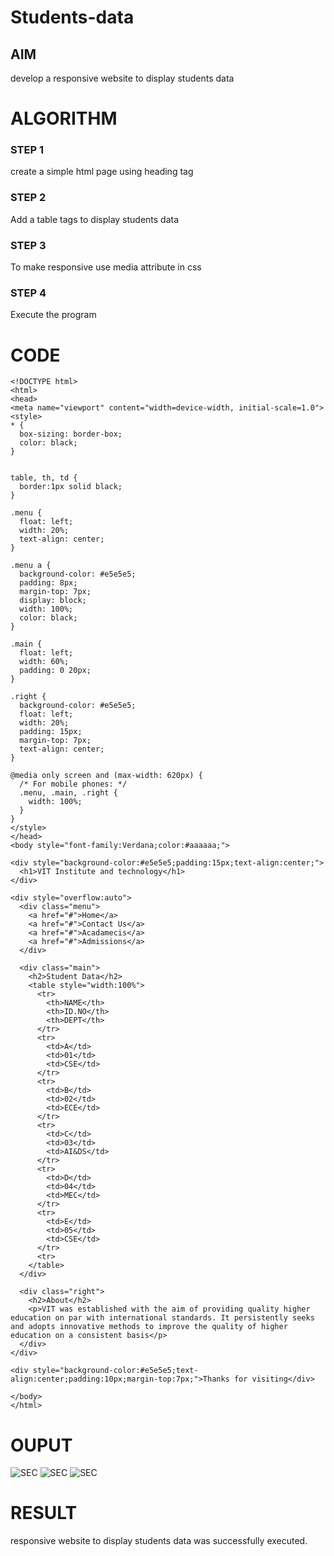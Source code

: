 # Students-data

## AIM
develop a responsive website to display students data

# ALGORITHM
### STEP 1
create a simple html page using heading tag
### STEP 2
Add a table tags to display students data
### STEP 3
To make responsive use media attribute in css
### STEP 4
Execute the program

# CODE
~~~
<!DOCTYPE html>
<html>
<head>
<meta name="viewport" content="width=device-width, initial-scale=1.0">
<style>
* {
  box-sizing: border-box;
  color: black;
}


table, th, td {
  border:1px solid black;
}

.menu {
  float: left;
  width: 20%;
  text-align: center;
}

.menu a {
  background-color: #e5e5e5;
  padding: 8px;
  margin-top: 7px;
  display: block;
  width: 100%;
  color: black;
}

.main {
  float: left;
  width: 60%;
  padding: 0 20px;
}

.right {
  background-color: #e5e5e5;
  float: left;
  width: 20%;
  padding: 15px;
  margin-top: 7px;
  text-align: center;
}

@media only screen and (max-width: 620px) {
  /* For mobile phones: */
  .menu, .main, .right {
    width: 100%;
  }
}
</style>
</head>
<body style="font-family:Verdana;color:#aaaaaa;">

<div style="background-color:#e5e5e5;padding:15px;text-align:center;">
  <h1>VIT Institute and technology</h1>
</div>

<div style="overflow:auto">
  <div class="menu">
    <a href="#">Home</a>
    <a href="#">Contact Us</a>
    <a href="#">Acadamecis</a>
    <a href="#">Admissions</a>
  </div>

  <div class="main">
    <h2>Student Data</h2>
    <table style="width:100%">
      <tr>
        <th>NAME</th>
        <th>ID.NO</th>
        <th>DEPT</th>
      </tr>
      <tr>
        <td>A</td>
        <td>01</td>
        <td>CSE</td>
      </tr>
      <tr>
        <td>B</td>
        <td>02</td>
        <td>ECE</td>
      </tr>
      <tr>
        <td>C</td>
        <td>03</td>
        <td>AI&DS</td>
      </tr>
      <tr>
        <td>D</td>
        <td>04</td>
        <td>MEC</td>
      </tr>
      <tr>
        <td>E</td>
        <td>05</td>
        <td>CSE</td>
      </tr>
      <tr>
    </table>
  </div>

  <div class="right">
    <h2>About</h2>
    <p>VIT was established with the aim of providing quality higher education on par with international standards. It persistently seeks and adopts innovative methods to improve the quality of higher education on a consistent basis</p>
  </div>
</div>

<div style="background-color:#e5e5e5;text-align:center;padding:10px;margin-top:7px;">Thanks for visiting</div>

</body>
</html>
~~~
# OUPUT
![SEC](t1.png)
![SEC](t2.png)
![SEC](t3.png)

# RESULT
responsive website to display students data was successfully executed.